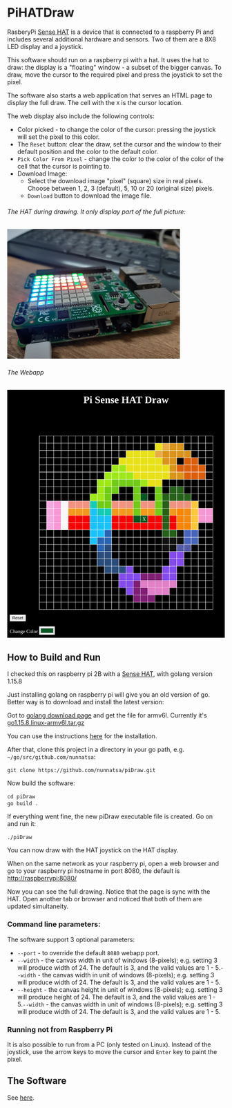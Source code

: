 # PiHATDraw
RasberyPi [Sense HAT](https://www.raspberrypi.org/products/sense-hat/) is a device that is connected to a raspberry Pi
and includes several additional hardware and sensors. Two of them are a 8X8 LED display and a joystick.

This software should run on a raspberry pi with a hat. It uses the hat to draw: the display is a "floating" window - a
subset of the bigger canvas. To draw, move the cursor to the required pixel and press the joystick to set the pixel.

The software also starts a web application that serves an HTML page to display the full draw. The cell with the `X` is
the cursor location.

The web display also include the following controls:
- Color picked - to change the color of the cursor: pressing the joystick will set the pixel to this color.
- The `Reset` button: clear the draw, set the cursor and the window to their default position and the color to the
  default color.
- `Pick Color From Pixel` - change the color to the color of the color of the cell that the cursor is pointing to.
- Download Image:
  - Select the download image "pixel" (square) size in real pixels. Choose between 1, 2, 3 (default), 5, 10 or 20
    (original size) pixels.
  - `Download` button to download the image file.
    
###### The HAT during drawing. It only display part of the full picture:
![Sense HAT](images/pi-hat.jpeg)

###### The Webapp
![webapp](images/weapp.png)

## How to Build and Run
I checked this on raspberry pi 2B with a [Sense HAT](https://www.raspberrypi.org/products/sense-hat/), with golang
version 1.15.8

Just installing golang on raspberry pi will give you an old version of go. Better way is to download and install the
latest version:

Got to [golang download page](https://golang.org/dl/) and get the file for armv6l. Currently it's
[go1.15.8.linux-armv6l.tar.gz](https://golang.org/dl/go1.15.8.linux-armv6l.tar.gz)

You can use the instructions [here](https://pimylifeup.com/raspberry-pi-golang/) for the installation.

After that, clone this project in a directory in your go path, e.g. `~/go/src/github.com/nunnatsa`:
```shell
git clone https://github.com/nunnatsa/piDraw.git
```

Now build the software:
```shell
cd piDraw
go build .
```

If everything went fine, the new piDraw executable file is created. Go on and run it:
```shell
./piDraw
```

You can now draw with the HAT joystick on the HAT display.

When on the same network as your raspberry pi, open a web browser and go to your raspberry pi hostname in port 8080, the
default is [http://raspberrypi:8080/](http://raspberrypi:8080/)

Now you can see the full drawing. Notice that the page is sync with the HAT. Open another tab or browser and noticed
that both of them are updated simultaneity.

### Command line parameters:
The software support 3 optional parameters:
* `--port` - to override the default `8080` webapp port.
* `--width` - the canvas width in unit of windows (8-pixels); e.g. setting 3 will produce width of 24. The default is 3,
  and the valid values are 1 - 5.`--width` - the canvas width in unit of windows (8-pixels); e.g. setting 3 will produce
  width of 24. The default is 3, and the valid values are 1 - 5.
* `--height` - the canvas height in unit of windows (8-pixels); e.g. setting 3 will produce height of 24. The default is
  3, and the valid values are 1 - 5.`--width` - the canvas width in unit of windows (8-pixels); e.g. setting 3 will
  produce width of 24. The default is 3, and the valid values are 1 - 5.

### Running not from Raspberry Pi
It is also possible to run from a PC (only tested on Linux). Instead of the joystick, use the arrow keys to move the 
cursor and `Enter` key to paint the pixel.

## The Software
See [here](docs/ARCHITECTURE.md).
